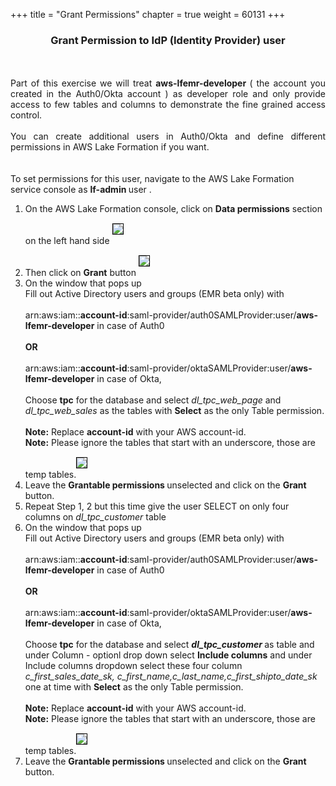 +++
title = "Grant Permissions"
chapter = true
weight = 60131
+++

<center><h3>Grant Permission to IdP (Identity Provider) user </h3></center>
<div style="text-align: justify">
  <br/><br/>
  Part of this exercise we will treat <b>aws-lfemr-developer </b> ( the account you created in the Auth0/Okta account ) as developer role and only provide access to few tables and columns to demonstrate the fine grained access control.
  <br/><br/>
  You can create additional users in Auth0/Okta and define different permissions in AWS Lake Formation if you want.
</div> 
  <br/><br/>To set permissions for this user, navigate to the AWS Lake Formation service console as <b> lf-admin </b> user .  
  <br/>
<div>
   <ol>
      <li>On the AWS Lake Formation console, click on <b>Data permissions</b> section on the left hand side <img src="/images/DataPermissions.png" style="margin:15px 0px; border:1px solid black"/>
      </li>
      <li>Then click on <b>Grant</b> button <img src="/images/DataPermissions-Grant.png" style="margin:15px 0px; border:1px solid black"/>
      </li>
      <li>On the window that pops up
        <br/>Fill out Active Directory users and groups (EMR beta only) with  <br/><br/>arn:aws:iam::<b>account-id</b>:saml-provider/auth0SAMLProvider:user/<b>aws-lfemr-developer</b> in case of Auth0 <br/><br/> <b>OR</b> <br/><br/> arn:aws:iam::<b>account-id</b>:saml-provider/oktaSAMLProvider:user/<b>aws-lfemr-developer</b> in case of Okta, 
        <br/><br/>Choose <b>tpc</b> for the database and select <i>dl_tpc_web_page</i> and <i>dl_tpc_web_sales</i> as the tables with <b>Select</b> as the only Table permission.<br/>
        <br/><b>Note:</b> Replace <b>account-id</b> with your AWS account-id.
        <br/><b>Note:</b> Please ignore the tables that start with an underscore, those are temp tables.<img src="/images/lf-emr-grant-SELECT-twotables.png" style="margin:15px 0px; border:1px solid black"/></li>
      <li>Leave the <b> Grantable permissions </b> unselected and click on the <b>Grant</b> button.</li>
      
      
   <li> Repeat Step 1, 2  but this time give the user SELECT on only four columns on <i> dl_tpc_customer </i> table </li>
      <li>On the window that pops up
                 <br/>Fill out Active Directory users and groups (EMR beta only) with  <br/><br/>arn:aws:iam::<b>account-id</b>:saml-provider/auth0SAMLProvider:user/<b>aws-lfemr-developer</b> in case of Auth0 <br/><br/><b>OR</b> <br/><br/> arn:aws:iam::<b>account-id</b>:saml-provider/oktaSAMLProvider:user/<b>aws-lfemr-developer</b> in case of Okta, 
                 <br/><br/>Choose <b>tpc</b> for the database and select <b><i>dl_tpc_customer</i> </b> as table and under Column - optionl drop down select <b>Include columns</b> and under Include columns dropdown select these four column <i>c_first_sales_date_sk, c_first_name,c_last_name,c_first_shipto_date_sk </i> one at time with <b>Select</b> as the only Table permission.<br/>
                  <br/><b>Note:</b> Replace <b>account-id</b> with your AWS account-id.
                  <br/><b>Note:</b> Please ignore the tables that start with an underscore, those are temp tables.<img src="/images/lf-emr-grant-SELECT-columns.png" style="margin:15px 0px; border:1px solid black"/></li>
   <li>Leave the <b> Grantable permissions </b> unselected and click on the <b>Grant</b> button.</li>
                
         
            
          
   </ol>
  </div>

